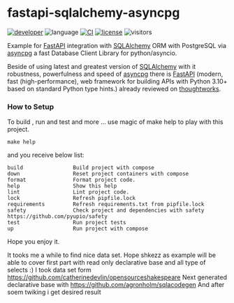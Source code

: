 # fastapi-sqlalchemy-asyncpg
[![developer](https://img.shields.io/badge/Dev-grillazz-green?style)](https://github.com/grillazz)
![language](https://img.shields.io/badge/language-python-blue?style)
[![CI](https://img.shields.io/github/workflow/status/grillazz/fastapi-sqlalchemy-asyncpg/Unit%20Tests/main)](https://github.com/grillazz/fastapi-sqlalchemy-asyncpg/actions/workflows/build-and-test.yml?query=event%3Apush+branch%3Amain)
[![license](https://img.shields.io/github/license/grillazz/fastapi-sqlalchemy-asyncpg)](https://github.com/grillazz/fastapi-sqlalchemy-asyncpg/blob/main/LICENSE)
![visitors](https://visitor-badge.laobi.icu/badge?page_id=grillazz.fastapi-sqlalchemy-asyncpg")

Example for [FastAPI](https://fastapi.tiangolo.com/) integration with [SQLAlchemy](https://www.sqlalchemy.org/) ORM with PostgreSQL via [asyncpg](https://github.com/MagicStack/asyncpg) a fast Database Client Library for python/asyncio.

Beside of using latest and greatest version of [SQLAlchemy](https://www.sqlalchemy.org/) with it robustness, powerfulness and speed
of [asyncpg](https://github.com/MagicStack/asyncpg) there is [FastAPI](https://fastapi.tiangolo.com/) (modern, fast (high-performance), 
web framework for building APIs with Python 3.10+ based on standard Python type hints.) already reviewed
on [thoughtworks](https://www.thoughtworks.com/radar/languages-and-frameworks?blipid=202104087).



### How to Setup
To build , run and test and more ... use magic of make help to play with this project.
```shell
make help
```
and you receive below list:
```text
build                Build project with compose
down                 Reset project containers with compose
format               Format project code.
help                 Show this help
lint                 Lint project code.
lock                 Refresh pipfile.lock
requirements         Refresh requirements.txt from pipfile.lock
safety               Check project and dependencies with safety https://github.com/pyupio/safety
test                 Run project tests
up                   Run project with compose
```

Hope you enjoy it.

It tooks me a while to find nice data set. Hope shkezz as example will be able to cover 
first part with read only declarative base and all type of selects :)
I took data set form https://github.com/catherinedevlin/opensourceshakespeare
Next generated declarative base with https://github.com/agronholm/sqlacodegen
And after soem twiking i get desired result